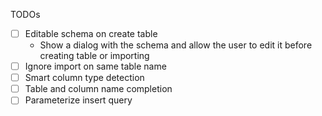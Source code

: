 TODOs

- [ ] Editable schema on create table
  - Show a dialog with the schema and allow the user to edit it before creating table or importing
- [ ] Ignore import on same table name
- [ ] Smart column type detection
- [ ] Table and column name completion
- [ ] Parameterize insert query